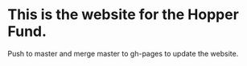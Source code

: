 # This is the website for the Hopper Fund.

Push to master and merge master to gh-pages to update the website.